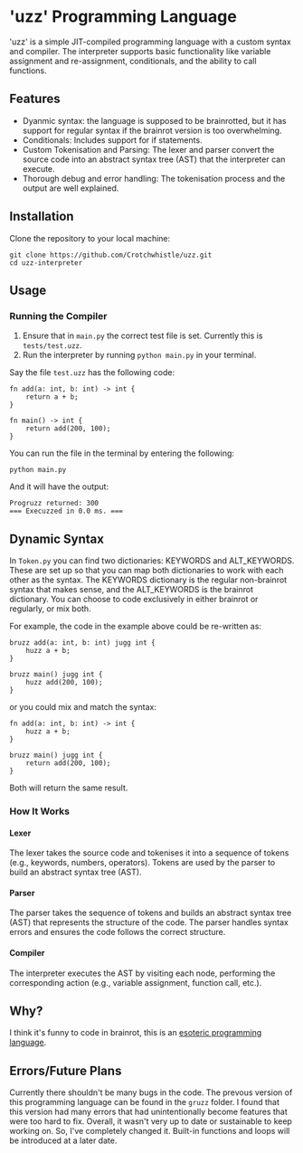 # 'uzz' Programming Language

'uzz' is a simple JIT-compiled programming language with a custom syntax and compiler. The interpreter supports basic functionality like variable assignment and re-assignment, conditionals, and the ability to call functions.

## Features

- Dyanmic syntax: the language is supposed to be brainrotted, but it has support for regular syntax if the brainrot version is too overwhelming.
- Conditionals: Includes support for if statements.
- Custom Tokenisation and Parsing: The lexer and parser convert the source code into an abstract syntax tree (AST) that the interpreter can execute.
- Thorough debug and error handling: The tokenisation process and the output are well explained.

## Installation

Clone the repository to your local machine:
``` 
git clone https://github.com/Crotchwhistle/uzz.git
cd uzz-interpreter 
```

## Usage

### Running the Compiler

1. Ensure that in `main.py` the correct test file is set. Currently this is `tests/test.uzz`.
2. Run the interpreter by running `python main.py` in your terminal.

Say the file `test.uzz` has the following code:
```
fn add(a: int, b: int) -> int {
    return a + b;
}

fn main() -> int {
    return add(200, 100);
}
```
You can run the file in the terminal by entering the following:
```
python main.py
```
And it will have the output:
```
Progruzz returned: 300
=== Execuzzed in 0.0 ms. ===
```

## Dynamic Syntax
In `Token.py` you can find two dictionaries: KEYWORDS and ALT_KEYWORDS. These are set up so that you can map both dictionaries to work with each other as the syntax. The KEYWORDS dictionary is the regular non-brainrot syntax that makes sense, and the ALT_KEYWORDS is the brainrot dictionary. You can choose to code exclusively in either brainrot or regularly, or mix both.

For example, the code in the example above could be re-written as:
```
bruzz add(a: int, b: int) jugg int {
    huzz a + b;
}

bruzz main() jugg int {
    huzz add(200, 100);
}
```
or you could mix and match the syntax:
```
fn add(a: int, b: int) -> int {
    huzz a + b;
}

bruzz main() jugg int {
    return add(200, 100);
}
```
Both will return the same result.

### How It Works

#### Lexer

The lexer takes the source code and tokenises it into a sequence of tokens (e.g., keywords, numbers, operators). Tokens are used by the parser to build an abstract syntax tree (AST).

#### Parser

The parser takes the sequence of tokens and builds an abstract syntax tree (AST) that represents the structure of the code. The parser handles syntax errors and ensures the code follows the correct structure.

#### Compiler

The interpreter executes the AST by visiting each node, performing the corresponding action (e.g., variable assignment, function call, etc.).

## Why?

I think it's funny to code in brainrot, this is an [esoteric programming language](https://en.wikipedia.org/wiki/Esoteric_programming_language).

## Errors/Future Plans

Currently there shouldn't be many bugs in the code. The prevous version of this programming language can be found in the `gruzz` folder. I found that this version had many errors that had unintentionally become features that were too hard to fix. Overall, it wasn't very up to date or sustainable to keep working on. So, I've completely changed it. Built-in functions and loops will be introduced at a later date.